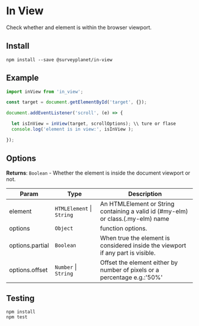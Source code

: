 # In View

Check whether and element is within the browser viewport.

## Install

```
npm install --save @surveyplanet/in-view
```

## Example

```js
import inView from 'in_view';

const target = document.getElementById('target', {});

document.addEventListener('scroll', (e) => {

  let isInView = inView(target, scrollOptions); \\ ture or flase
  console.log('element is in view:', isInView );

});
```

## Options

**Returns**: <code>Boolean</code> - Whether the element is inside the document viewport or not.

| Param           | Type                                            | Description                                                                      |
| --------------- | ----------------------------------------------- | -------------------------------------------------------------------------------- |
| element         | <code>HTMLElement</code> \| <code>String</code> | An HTMLElement or String containing a valid id (#my-elm) or class.(.my-elm) name |
| options         | <code>Object</code>                             | function options.                                                                |
| options.partial | <code>Boolean</code>                            | When true the element is considered inside the viewport if any part is visible.  |
| options.offset  | <code>Number</code> \| <code>String</code>      | Offset the element either by number of pixels or a percentage e.g.:'50%'         |

## Testing

```
npm install
npm test
```
